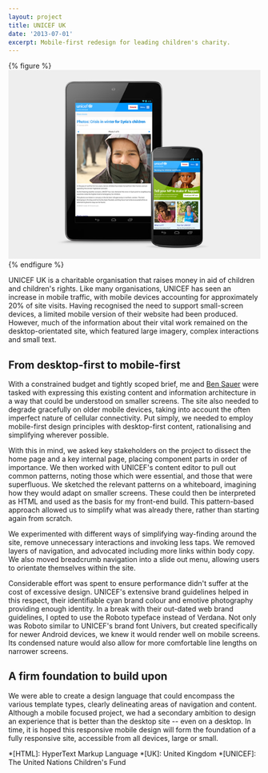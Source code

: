 ```yaml
---
layout: project
title: UNICEF UK
date: '2013-07-01'
excerpt: Mobile-first redesign for leading children's charity.
---
```

{% figure %}
![](/assets/images/projects/unicef_uk/0.jpg)
{% endfigure %}

UNICEF UK is a charitable organisation that raises money in aid of children and children's rights. Like many organisations, UNICEF has seen an increase in mobile traffic, with mobile devices accounting for approximately 20% of site visits. Having recognised the need to support small-screen devices, a limited mobile version of their website had been produced. However, much of the information about their vital work remained on the desktop-orientated site, which featured large imagery, complex interactions and small text.

## From desktop-first to mobile-first
With a constrained budget and tightly scoped brief, me and [Ben Sauer][1] were tasked with expressing this existing content and information architecture in a way that could be understood on smaller screens. The site also needed to degrade gracefully on older mobile devices, taking into account the often imperfect nature of cellular connectivity. Put simply, we needed to employ mobile-first design principles with desktop-first content, rationalising and simplifying wherever possible.

With this in mind, we asked key stakeholders on the project to dissect the home page and a key internal page, placing component parts in order of importance. We then worked with UNICEF's content editor to pull out common patterns, noting those which were essential, and those that were superfluous. We sketched the relevant patterns on a whiteboard, imagining how they would adapt on smaller screens. These could then be interpreted as HTML and used as the basis for my front-end build. This pattern-based approach allowed us to simplify what was already there, rather than starting again from scratch.

We experimented with different ways of simplifying way-finding around the site, remove unnecessary interactions and invoking less taps. We removed layers of navigation, and advocated including more links within body copy. We also moved breadcrumb navigation into a slide out menu, allowing users to orientate themselves within the site.

Considerable effort was spent to ensure performance didn't suffer at the cost of excessive design. UNICEF's extensive brand guidelines helped in this respect, their identifiable cyan brand colour and emotive photography providing enough identity. In a break with their out-dated web brand guidelines, I opted to use the Roboto typeface instead of Verdana. Not only was Roboto similar to UNICEF's brand font Univers, but created specifically for newer Android devices, we knew it would render well on mobile screens. Its condensed nature would also allow for more comfortable line lengths on narrower screens.

## A firm foundation to build upon
We were able to create a design language that could encompass the various template types, clearly delineating areas of navigation and content. Although a mobile focused project, we had a secondary ambition to design an experience that is better than the desktop site -- even on a desktop. In time, it is hoped this responsive mobile design will form the foundation of a fully responsive site, accessible from all devices, large or small.

[1]: http://clearleft.com/is/ben-sauer/

*[HTML]: HyperText Markup Language
*[UK]: United Kingdom
*[UNICEF]: The United Nations Children's Fund
